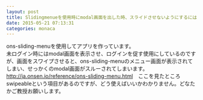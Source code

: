 ```yaml
---
layout: post
title: Slidingmenueを使用時にmodal画面を出した時、スライドさせないようにするには
date: 2015-05-21 07:13:31
categories: monaca
---
```

<!-- {% raw %} -->
<p>ons-sliding-menuを使用してアプリを作っています。<br>
未ログイン時にはmodal画面を表示させ、ログインを促す使用にしているのですが、画面をスワイプさせると、ons-sliding-menuのメニュー画面が表示されてしまい、せっかくのmodal画面がスルーされてしまいます。<br>
<a href="http://ja.onsen.io/reference/ons-sliding-menu.html" rel="nofollow">http://ja.onsen.io/reference/ons-sliding-menu.html</a>　ここを見たところswipeableという項目があるのですが、どう使えばいいかわかりません。どなたかご教授お願いします。</p>
<!-- {% endraw %} -->
